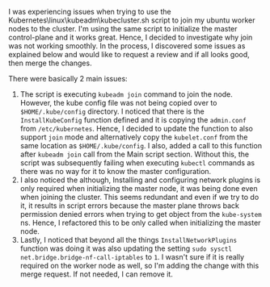 I was experiencing issues when trying to use the Kubernetes\linux\kubeadm\kubecluster.sh script to join my ubuntu worker nodes to the cluster. I'm using the same script to initialize the master control-plane and it works great. Hence, I decided to investigate why join was not working smoothly. In the process, I discovered some issues as explained below and would like to request a review and if all looks good, then merge the changes.

There were basically 2 main issues:

1. The script is executing ```kubeadm join``` command to join the node. However, the kube config file was not being copied over to ```$HOME/.kube/config``` directory. I noticed that there is the ```InstallKubeConfig``` function defined and it is copying the ```admin.conf``` from ```/etc/kubernetes```. Hence, I decided to update the function to also support ```join``` mode and alternatively copy the ```kubelet.conf``` from the same location as ```$HOME/.kube/config```. I also, added a call to this function after ```kubeadm join``` call from the Main script section. Without this, the script was subsequently failing when executing ```kubectl``` commands as there was no way for it to know the master configuration.
2. I also noticed the although, Installing and configuring network plugins is only required when initializing the master node, it was being done even when joining the cluster. This seems redundant and even if we try to do it, it results in script errors because the master plane throws back permission denied errors when trying to get object from the ```kube-system``` ns. Hence, I refactored this to be only called when initializing the master node.
3. Lastly, I noticed that beyond all the things ```InstallNetworkPlugins``` function was doing it was also updating the setting ```sudo sysctl net.bridge.bridge-nf-call-iptables``` to ```1```. I wasn't sure if it is really required on the worker node as well, so I'm adding the change with this merge request. If not needed, I can remove it.